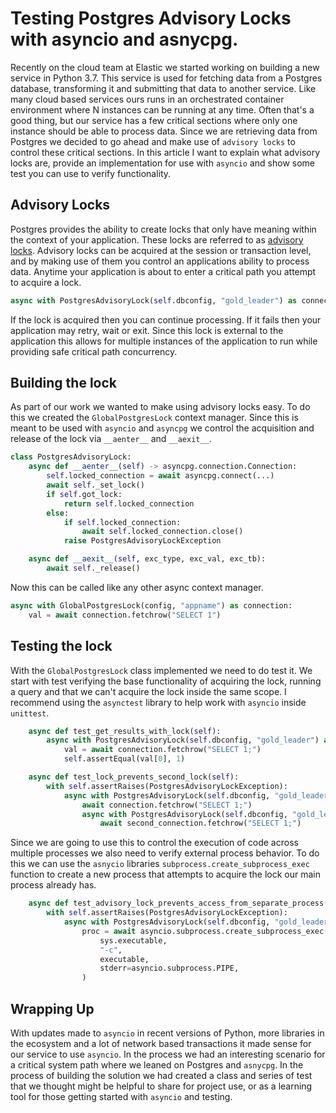 # Testing Postgres Advisory Locks with asyncio and asnycpg.

Recently on the cloud team at Elastic we started working on building a new service in Python 3.7. This service is used for fetching data from a Postgres database, transforming it and submitting that data to another service. Like many cloud based services ours runs in an orchestrated container environment where N instances can be running at any time. Often that's a good thing, but our service has a few critical sections where only one instance should be able to process data. Since we are retrieving data from Postgres we decided to go ahead and make use of `advisory locks` to control these critical sections. In this article I want to explain what advisory locks are, provide an implementation for use with `asyncio` and show some test you can use to verify functionality.

## Advisory Locks 
Postgres provides the ability to create locks that only have meaning within the context of your application. These locks are referred to as [advisory locks](https://www.postgresql.org/docs/9.4/explicit-locking.html#ADVISORY-LOCKS). Advisory locks can be acquired at the session or transaction level, and by making use of them you control an applications ability to process data. Anytime your application is about to enter a critical path you attempt to acquire a lock.
```python
async with PostgresAdvisoryLock(self.dbconfig, "gold_leader") as connection:
```
If the lock is acquired then you can continue processing. If it fails then your application may retry, wait or exit. Since this lock is external to the application this allows for multiple instances of the application to run while providing safe critical path concurrency.

## Building the lock

As part of our work we wanted to make using advisory locks easy. To do this we created the `GlobalPostgresLock` context manager. Since this is meant to be used with `asyncio` and `asyncpg` we control the acquisition and release of the lock via `__aenter__` and `__aexit__`.

```python
class PostgresAdvisoryLock:
    async def __aenter__(self) -> asyncpg.connection.Connection:
        self.locked_connection = await asyncpg.connect(...)
        await self._set_lock()
        if self.got_lock:
            return self.locked_connection
        else:
            if self.locked_connection:
                await self.locked_connection.close()
            raise PostgresAdvisoryLockException

    async def __aexit__(self, exc_type, exc_val, exc_tb):
        await self._release()
```
Now this can be called like any other async context manager. 
```python
async with GlobalPostgresLock(config, "appname") as connection:
    val = await connection.fetchrow("SELECT 1")
 ```
## Testing the lock

With the `GlobalPostgresLock` class implemented we need to do test it. We start with test verifying the base functionality of acquiring the lock, running a query and that we can't acquire the lock inside the same scope. I recommend using the `asynctest` library to help work with `asyncio` inside `unittest`.
```python
    async def test_get_results_with_lock(self):
        async with PostgresAdvisoryLock(self.dbconfig, "gold_leader") as connection:
            val = await connection.fetchrow("SELECT 1;")
            self.assertEqual(val[0], 1)

    async def test_lock_prevents_second_lock(self):
        with self.assertRaises(PostgresAdvisoryLockException):
            async with PostgresAdvisoryLock(self.dbconfig, "gold_leader") as connection:
                await connection.fetchrow("SELECT 1;")
                async with PostgresAdvisoryLock(self.dbconfig, "gold_leader") as second_connection:
                    await second_connection.fetchrow("SELECT 1;")
```

Since we are going to use this to control the execution of code across multiple processes we also need to verify external process behavior. To do this we can use the `asnycio` libraries `subprocess.create_subprocess_exec` function to create a new process that attempts to acquire the lock our main process already has.
```python
    async def test_advisory_lock_prevents_access_from_separate_process(self):
        with self.assertRaises(PostgresAdvisoryLockException):
            async with PostgresAdvisoryLock(self.dbconfig, "gold_leader") as connection:
                proc = await asyncio.subprocess.create_subprocess_exec(
                    sys.executable,
                    "-c",
                    executable,
                    stderr=asyncio.subprocess.PIPE,
                )
```

## Wrapping Up

With updates made to `asyncio` in recent versions of Python, more libraries in the ecosystem and a lot of network based transactions it made sense for our service to use `asyncio`. In the process we had an interesting scenario for a critical system path where we leaned on Postgres and `asnycpg`. In the process of building the solution we had created a class and series of test that we thought might be helpful to share for project use, or as a learning tool for those getting started with `asyncio` and testing.

